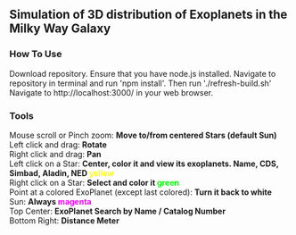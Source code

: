 ## Simulation of 3D distribution of Exoplanets in the Milky Way Galaxy

<p></p>


### How To Use

Download repository.
Ensure that you have node.js installed. 
Navigate to repository in terminal and run 'npm install'.
Then run './refresh-build.sh'
Navigate to http://localhost:3000/ in your web browser. 



### Tools

Mouse scroll or Pinch zoom: <b>Move to/from centered Stars (default Sun)</b><br>Left click and drag: <b>Rotate</b><br>Right click and drag: <b>Pan</b><br>
Left click on a Star: <b>Center, color it and view its exoplanets. Name, CDS, Simbad, Aladin, NED <span style='color:#ff0;'>yellow</span></b><br>
Right click on a Star: <b>Select and color it <span style='color:#0f0;'>green</span></b><br>
Point at a colored ExoPlanet (except last colored): <b>Turn it back to white</b><br>
Sun: <b>Always <span style='color:#f0f;'>magenta</span></b><br>
Top Center: <b>ExoPlanet Search by Name / Catalog Number</b><br>
Bottom Right: <b>Distance Meter</b></p>


